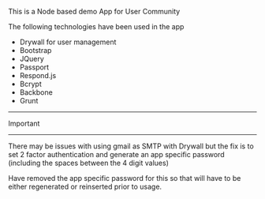 This is a Node based demo App for User Community

The following technologies have been used in the app
- Drywall for user management
- Bootstrap
- JQuery
- Passport
- Respond.js
- Bcrypt
- Backbone
- Grunt





****************************
Important
****************************
There may be issues with using gmail as SMTP with Drywall
but the fix is to set 2 factor authentication and generate 
an app specific password (including the spaces between the 4 digit values)

Have removed the app specific password for this so that will have to be either regenerated or reinserted prior to usage.
